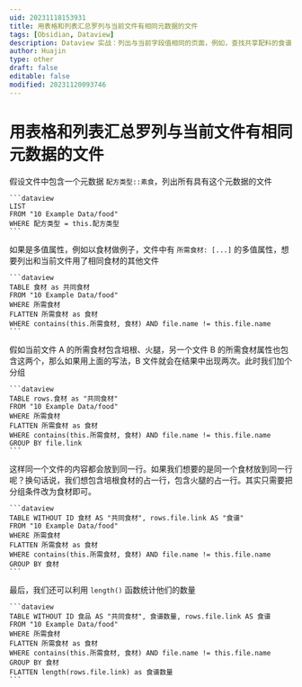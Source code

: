 ```yaml
---
uid: 20231118153931
title: 用表格和列表汇总罗列与当前文件有相同元数据的文件
tags: [Obsidian, Dataview]
description: Dataview 实战：列出与当前字段值相同的页面，例如，查找共享配料的食谱
author: Huajin
type: other
draft: false
editable: false
modified: 20231120093746
---
```


# 用表格和列表汇总罗列与当前文件有相同元数据的文件

假设文件中包含一个元数据 `配方类型::素食`，列出所有具有这个元数据的文件

````
```dataview
LIST
FROM "10 Example Data/food"
WHERE 配方类型 = this.配方类型
```
````

如果是多值属性，例如以食材做例子，文件中有 `所需食材: [...]` 的多值属性，想要列出和当前文件用了相同食材的其他文件

````
```dataview
TABLE 食材 as 共同食材
FROM "10 Example Data/food"
WHERE 所需食材
FLATTEN 所需食材 as 食材
WHERE contains(this.所需食材, 食材) AND file.name != this.file.name
```
````

假如当前文件 A 的所需食材包含培根、火腿，另一个文件 B 的所需食材属性也包含这两个，那么如果用上面的写法，B 文件就会在结果中出现两次。此时我们加个分组

````
```dataview
TABLE rows.食材 as "共同食材"
FROM "10 Example Data/food"
WHERE 所需食材
FLATTEN 所需食材 as 食材
WHERE contains(this.所需食材, 食材) AND file.name != this.file.name
GROUP BY file.link
```
````

这样同一个文件的内容都会放到同一行。如果我们想要的是同一个食材放到同一行呢？换句话说，我们想包含培根食材的占一行，包含火腿的占一行。其实只需要把分组条件改为食材即可。

````
```dataview
TABLE WITHOUT ID 食材 AS "共同食材", rows.file.link AS "食谱"
FROM "10 Example Data/food"
WHERE 所需食材
FLATTEN 所需食材 as 食材
WHERE contains(this.所需食材, 食材) AND file.name != this.file.name
GROUP BY 食材
```
````

最后，我们还可以利用 `length()` 函数统计他们的数量

````
```dataview
TABLE WITHOUT ID 食品 AS "共同食材", 食谱数量, rows.file.link AS 食谱
FROM "10 Example Data/food"
WHERE 所需食材
FLATTEN 所需食材 as 食材
WHERE contains(this.所需食材, 食材) AND file.name != this.file.name
GROUP BY 食材
FLATTEN length(rows.file.link) as 食谱数量
```
````
